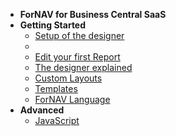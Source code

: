 - **ForNAV for Business Central SaaS**
- **Getting Started**
  - [Setup of the designer](/ForNAVForBCSaaS/)
  - <!-- ToDo Setup Report Pack -->
  <!-- - ToDo Add Help pages for the ForNAV Report Pack -->
  - [Edit your first Report](/ForNAVForBCSaaS/EditYourFirstReport.md)
  - [The designer explained](/ForNAVForBCSaaS/DesignerExplained.md) <!-- Generic -->
  - [Custom Layouts](/ForNAVForBCSaaS/CustomLayouts.md) <!-- Generic -->
  - [Templates](/ForNAVForBCSaaS/Templates.md)
  - [ForNAV Language](/ForNAVForBCSaaS/Language.md)
- **Advanced**
  <!-- - [Multilanguage](/ForNAVForBCSaaS/) Generic -->
  <!-- - [JavaScript Basics](/ForNAVForBCSaaS/) Generic -->
  <!-- - [Records Collection](/ForNAVForBCSaaS/) Generic -->
  <!-- - [Adding DataItems](/ForNAVForBCSaaS/) -->
  <!-- - [Trans- and Groupheaders/footers](/ForNAVForBCSaaS/) -->
  - [JavaScript](/ForNAVForBCSaaS/JavaScript.md)
<!-- - **Extension Development** -->
  <!-- - [Adding ForNAV reports to your own extension](/ForNAVForBCSaaS/) -->
  <!-- - [Create an extension from ForNAV](/ForNAVForBCSaaS/) -->
  <!-- - [ForNAV API](/ForNAVForBCSaaS/) -->